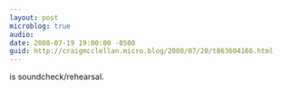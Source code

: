 ```yaml
---
layout: post
microblog: true
audio: 
date: 2008-07-19 19:00:00 -0500
guid: http://craigmcclellan.micro.blog/2008/07/20/t863604166.html
---
```

is soundcheck/rehearsal.
